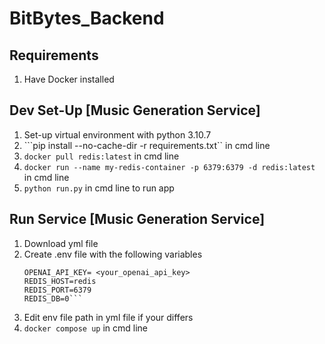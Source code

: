 # BitBytes_Backend

## Requirements
1. Have Docker installed

## Dev Set-Up [Music Generation Service]
1. Set-up virtual environment with python 3.10.7
2.  ```pip install --no-cache-dir -r requirements.txt``  in cmd line
3. ```docker pull redis:latest``` in cmd line
4. ```docker run --name my-redis-container -p 6379:6379 -d redis:latest``` in cmd line
5. ```python run.py``` in cmd line to run app

## Run Service [Music Generation Service]
1. Download yml file
2. Create .env file with the following variables
    ```
    OPENAI_API_KEY= <your_openai_api_key>
    REDIS_HOST=redis
    REDIS_PORT=6379
    REDIS_DB=0```
3. Edit env file path in yml file if your differs
4. ```docker compose up``` in cmd line

